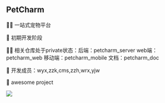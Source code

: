 ## PetCharm

🙋‍♀️ 一站式宠物平台

🌈 初期开发阶段

👩‍💻 相关仓库处于private状态：后端：petcharm_server web端：petcharm_web 移动端：petcharm_mobile 文档：petcharm_doc

🍿 开发成员：wyx,zzk,cms,zzh,wrx,yjw

🧙 awesome project

![](https://pic.mcatk.com/soto/202204212339398.png)
